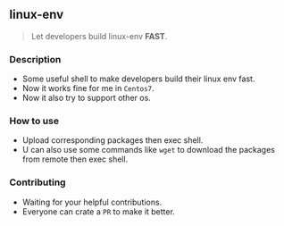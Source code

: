 ## linux-env
> Let developers build linux-env **FAST**.

### Description
- Some useful shell to make developers build their linux env fast.
- Now it works fine for me in `Centos7`.
- Now it also try to support other os.

### How to use
- Upload corresponding packages then exec shell.
- U can also use some commands like `wget` to download the packages from remote then exec shell.

### Contributing
- Waiting for your helpful contributions.
- Everyone can crate a `PR` to make it better.
